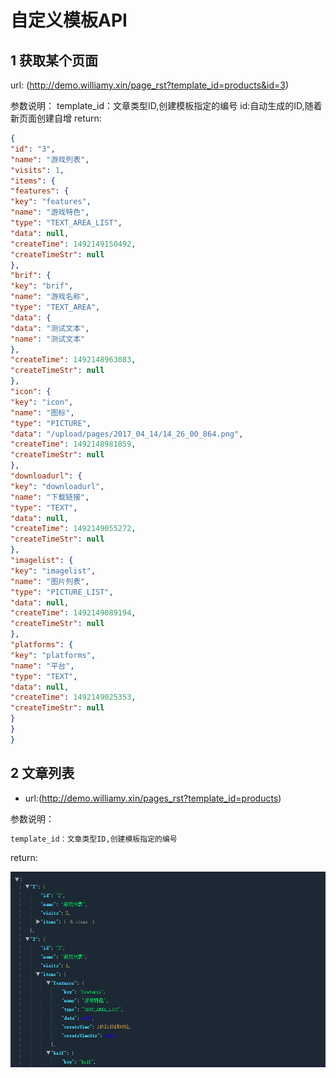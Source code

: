 # 自定义模板API
## 1 获取某个页面
 url:
(http://demo.williamy.xin/page_rst?template_id=products&id=3)  
  
参数说明：
template_id：文章类型ID,创建模板指定的编号
id:自动生成的ID,随着新页面创建自增
 return:
``` json
{
"id": "3",
"name": "游戏列表",
"visits": 1,
"items": {
"features": {
"key": "features",
"name": "游戏特色",
"type": "TEXT_AREA_LIST",
"data": null,
"createTime": 1492149150492,
"createTimeStr": null
},
"brif": {
"key": "brif",
"name": "游戏名称",
"type": "TEXT_AREA",
"data": {
"data": "测试文本",
"name": "测试文本"
},
"createTime": 1492148963083,
"createTimeStr": null
},
"icon": {
"key": "icon",
"name": "图标",
"type": "PICTURE",
"data": "/upload/pages/2017_04_14/14_26_00_864.png",
"createTime": 1492148981859,
"createTimeStr": null
},
"downloadurl": {
"key": "downloadurl",
"name": "下载链接",
"type": "TEXT",
"data": null,
"createTime": 1492149055272,
"createTimeStr": null
},
"imagelist": {
"key": "imagelist",
"name": "图片列表",
"type": "PICTURE_LIST",
"data": null,
"createTime": 1492149089194,
"createTimeStr": null
},
"platforms": {
"key": "platforms",
"name": "平台",
"type": "TEXT",
"data": null,
"createTime": 1492149025353,
"createTimeStr": null
}
}
}
```
## 2 文章列表  
- url:(http://demo.williamy.xin/pages_rst?template_id=products)  
 
  
参数说明：
``` xml
template_id：文章类型ID,创建模板指定的编号
```
return:

 ![icon](imgs/template_pages.PNG)

